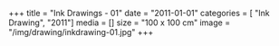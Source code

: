 +++
title = "Ink Drawings - 01"
date = "2011-01-01"
categories = [ "Ink Drawing", "2011"]
media = []
size = "100 x 100 cm"
image = "/img/drawing/inkdrawing-01.jpg"
+++
